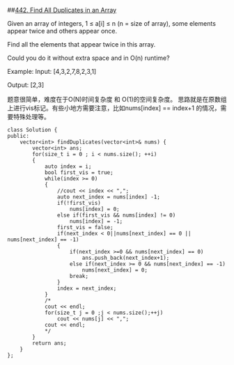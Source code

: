 ##[442. Find All Duplicates in an Array](https://leetcode.com/problems/find-all-duplicates-in-an-array/)

Given an array of integers, 1 ≤ a[i] ≤ n (n = size of array), some elements appear twice and others appear once.

Find all the elements that appear twice in this array.

Could you do it without extra space and in O(n) runtime?

Example:
Input:
[4,3,2,7,8,2,3,1]

Output:
[2,3]

题意很简单，难度在于O(N)时间复杂度 和 O(1)的空间复杂度。
思路就是在原数组上进行vis标记。有些小地方需要注意，比如nums[index] == index+1 的情况，需要特殊处理等。

    class Solution {
    public:
        vector<int> findDuplicates(vector<int>& nums) {
            vector<int> ans;
            for(size_t i = 0 ; i < nums.size(); ++i)
            {
                auto index = i;
                bool first_vis = true;
                while(index >= 0)
                {
                    //cout << index << ",";
                    auto next_index = nums[index] -1;
                    if(!first_vis)
                        nums[index] = 0;
                    else if(first_vis && nums[index] != 0)
                        nums[index] = -1;
                    first_vis = false;
                    if(next_index < 0||nums[next_index] == 0 || nums[next_index] == -1)
                    {
                        if(next_index >=0 && nums[next_index] == 0)
                            ans.push_back(next_index+1);
                        else if(next_index >= 0 && nums[next_index] == -1)
                            nums[next_index] = 0;
                        break;
                    }
                    index = next_index;
                }
                /*
                cout << endl;
                for(size_t j = 0 ;j < nums.size();++j)
                    cout << nums[j] << ",";
                cout << endl;
                */
            }
            return ans;
        }
    };